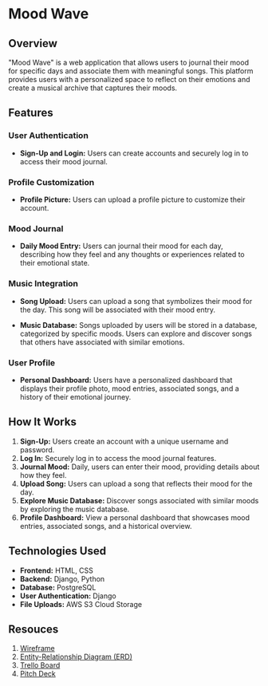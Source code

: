 # Mood Wave

## Overview

"Mood Wave" is a web application that allows users to journal their mood for specific days and associate them with meaningful songs. This platform provides users with a personalized space to reflect on their emotions and create a musical archive that captures their moods.

## Features

### User Authentication

- **Sign-Up and Login:** Users can create accounts and securely log in to access their mood journal.

### Profile Customization

- **Profile Picture:** Users can upload a profile picture to customize their account.

### Mood Journal

- **Daily Mood Entry:** Users can journal their mood for each day, describing how they feel and any thoughts or experiences related to their emotional state.

### Music Integration

- **Song Upload:** Users can upload a song that symbolizes their mood for the day. This song will be associated with their mood entry.

- **Music Database:** Songs uploaded by users will be stored in a database, categorized by specific moods. Users can explore and discover songs that others have associated with similar emotions.

### User Profile

- **Personal Dashboard:** Users have a personalized dashboard that displays their profile photo, mood entries, associated songs, and a history of their emotional journey.

## How It Works

1. **Sign-Up:** Users create an account with a unique username and password.
2. **Log In:** Securely log in to access the mood journal features.
3. **Journal Mood:** Daily, users can enter their mood, providing details about how they feel.
4. **Upload Song:** Users can upload a song that reflects their mood for the day.
5. **Explore Music Database:** Discover songs associated with similar moods by exploring the music database.
6. **Profile Dashboard:** View a personal dashboard that showcases mood entries, associated songs, and a historical overview.

## Technologies Used

- **Frontend:** HTML, CSS 
- **Backend:** Django, Python
- **Database:** PostgreSQL 
- **User Authentication:** Django
- **File Uploads:** AWS S3 Cloud Storage 

## Resouces

1. [Wireframe](link_to_wireframe)
2. [Entity-Relationship Diagram (ERD)](https://drive.google.com/file/d/1RGQ_n91RxcmG6m7Z6-Xx3kmMrvvTfuXW/view?usp=sharing)
3. [Trello Board](https://trello.com/b/QR2Ftgvb/moodwave)
4. [Pitch Deck](https://docs.google.com/presentation/d/1v_yxZqIxUZ7SoPzGAOAcpFWwt2_hsMaeqCZ-dPjstLE/edit#slide=id.p)